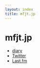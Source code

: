 ```yaml
---
layout: index
title: mfjt.jp
---
```


# mfjt.jp

* [diary](http://diary.mfjt.jp/)
* [Twitter](https://twitter.com/mfjt)
* [Last.fm](https://www.last.fm/user/mfjt_jpn)
